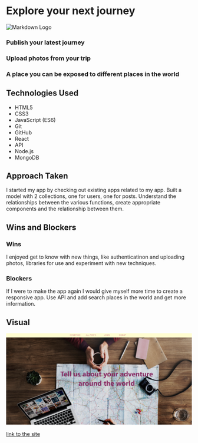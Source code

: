 # Explore your next journey 

![Markdown Logo](https://www.abhimanyumunjal.com/wp-content/uploads/2018/12/travel-map.jpg)
### Publish your latest journey 

### Upload photos from your trip
### A place you can be exposed to different places in the world

## Technologies Used
* HTML5
* CSS3
* JavaScript (ES6)
* Git
* GitHub
* React
* API
* Node.js
* MongoDB

## Approach Taken
I started my app by checking out existing apps related to my app. Built a model with 2 collections, one for users, one for posts. Understand the relationships between the various functions, create appropriate components and the relationship between them.
## Wins and Blockers
### Wins

I enjoyed get to know with new things, like authenticatinon and uploading photos, libraries for use and experiment with new techniques.
### Blockers
If I were to make the app again I would give myself more time to create a responsive app.
Use API and add search places in the world and get more information. 

## Visual
![plot](./client/src/Assets/travelApp.png)


[link to the site](https://finalprojectinna.herokuapp.com/)


